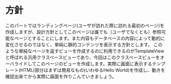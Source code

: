 # 方針
このパートではランディングページ(ユーザが訪れた際に訪れる最初のページ)を作成しますが、設計方針としてこのページは誰でも（ユーザでなくとも）参照可能なページとすることにします。また内容もデータベースの内容によって動的に変化させるのではなく、単純に静的コンテンツを表示する方針とします。
このような単純なページを返すビューを作成するのに利用できるのがTemplateViewと呼ばれる汎用クラスベースビューであり、今回はこのクラスベースビューをオーバライドしてこのページのビューを作成します。実際に画面に表示するテンプレート(HTML)部分はまずは簡易なもの(いわゆるHello World)を作成し、動きを確認出来てから実際に画面を作りこんでいきましょう。

